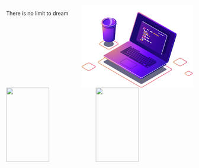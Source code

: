 <img src="Images/computer-illustration (1).png" min-width="300px" max-width="300px" width="300px" align="right" alt="Computador">


<p>
  <img 
       width="48%" 
       min-width="420px" 
       height="200px" 
       align="left" 
       src= "https://github-readme-stats.vercel.app/api?username=AllanDonato7&show_icons=true&theme=radical"/>
   
  <img 
       width="48%" 
       min-width="420px" 
       height="200px" 
       align="left" 
       src= "https://github-readme-stats.vercel.app/api/top-langs/?username=AllanDonato7&layout=compact&theme=radical"/>
   
<p>
  
  
  There is no limit to dream


